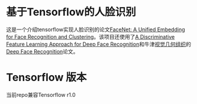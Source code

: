 # 基于Tensorflow的人脸识别

这是一个介绍tensorflow实现人脸识别的论文[FaceNet: A Unified Embedding for Face Recognition and Clustering](arxiv.org/abs/1503.03832)。该项目还使用了[A Discriminative Feature Learning Approach for Deep Face Recognition](http://ydwen.github.io/papers/WenECCV16.pdf)和牛津[视觉几何组织](http://www.robots.ox.ac.uk/%7Evgg/)的[Deep Face Recognition](http://www.robots.ox.ac.uk/%7Evgg/publications/2015/Parkhi15/parkhi15.pdf)论文。


# Tensorflow 版本

当前repo兼容Tensorflow r1.0

